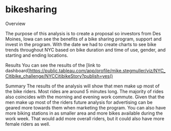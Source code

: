 # bikesharing

Overview

The purpose of this analysis is to create a proposal so investors from Des Moines, Iowa can see the benefits of a bike sharing program, support and invest in the program.  With the date we had to create charts to see bike trends throughout NYC based on bike duration and time of use, gender, and starting and ending locations.  

Results
You can see the results of the [link to dashboard]https://public.tableau.com/app/profile/mike.stegmuller/viz/NYC_Citibike_challenge/NYCCitibikeStory?publish=yes()    

Summary
The results of the analysis will show that men make up most of the bike riders.  Most rides are around 5 minutes long.  The majority of rides also coincides with the morning and evening work commute.   Given that the men make up most of the riders future analysis for advertising can be geared more towards them when marketing the program.  You can also have more biking stations in as smaller area and more bikes available during the work week.  That would add more overall riders, but it could also have more female riders as well.     
